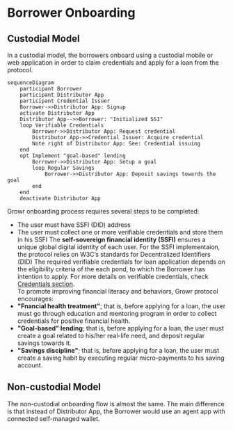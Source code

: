# Borrower Onboarding
## Custodial Model
In a custodial model, the borrowers onboard using a custodial mobile or web application in order to claim credentials and apply for a loan from the protocol.
```mermaid
sequenceDiagram
    participant Borrower
    participant Distributor App
    participant Credential Issuer
    Borrower->>Distributor App: Signup
    activate Distributor App
    Distributor App-->>Borrower: "Initialized SSI"
    loop Verifiable Credentials
        Borrower->>Distributor App: Request credential
        Distributor App->>Credential Issuer: Acquire credential
        Note right of Distributor App: See: Credential issuing
    end
    opt Implement "goal-based" lending
        Borrower->>Distributor App: Setup a goal
        loop Regular Savings
            Borrower->>Distributor App: Deposit savings towards the goal
        end
    end
    deactivate Distributor App
```
Growr onboarding process requires several steps to be completed:
- The user must have SSFI (DID) address
- The user must collect one or more verifiable credentials and store them in his SSFI
The **self-sovereign financial identity (SSFI)** ensures a unique global digital identity of each user. For the SSFI implementaion, the protocol relies on W3C’s standards for Decentralized Identifiers (DID) The required verifiable credentials for loan application depends on the eligibility criteria of the each pond, to which the Borrower has intention to apply. For more details on verifiable credentials, check [Credentials section](./C-Risk-Mgmt-1-Credentials.md).  
To promote improving financial literacy and behaviors, Growr protocol encourages:
- **"Fnancial health treatment"**; that is, before applying for a loan, the user must go through education and mentoring program in order to collect credentials for positive financial health.
- **"Goal-based" lending**; that is, before applying for a loan, the user must create a goal related to his/her real-life need, and deposit regular savings towards it.
- **"Savings discipline"**; that is, before applying for a loan, the user must create a saving habit by executing regular micro-payments to his saving account.
## Non-custodial Model
The non-custodial onboarding flow is almost the same. The main difference is that instead of Distributor App, the Borrower would use an agent app with connected self-managed wallet.